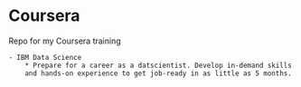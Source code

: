# Coursera
Repo for my Coursera training

    - IBM Data Science
        * Prepare for a career as a datscientist. Develop in-demand skills 
        and hands-on experience to get job-ready in as little as 5 months. 

